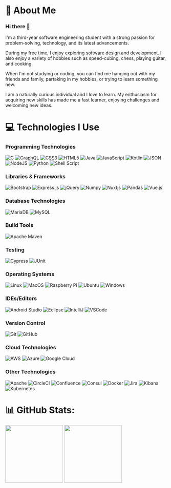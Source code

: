 # 💫 About Me
### Hi there 👋
I'm a third-year software engineering student with a strong passion for problem-solving, technology, and its latest advancements.

During my free time, I enjoy exploring software design and development. I also enjoy a variety of hobbies such as speed-cubing, chess, playing guitar, and cooking.

When I'm not studying or coding, you can find me hanging out with my friends and family, partaking in my hobbies, or trying to learn something new.

I am a naturally curious individual and I love to learn. My enthusiasm for acquiring new skills has made me a fast learner, enjoying challenges and welcoming new ideas.
# 💻 Technologies I Use
### Programming Technologies
![C](https://img.shields.io/badge/C-00599C?style=for-the-badge&logo=c&logoColor=white)
![GraphQL](https://img.shields.io/badge/-GraphQL-E10098?style=for-the-badge&logo=graphql&logoColor=white)
![CSS3](https://img.shields.io/badge/css3-%231572B6.svg?style=for-the-badge&logo=css3&logoColor=white)
![HTML5](https://img.shields.io/badge/html5-%23E34F26.svg?style=for-the-badge&logo=html5&logoColor=white)
![Java](https://img.shields.io/badge/java-%23ED8B00.svg?style=for-the-badge&logo=openjdk&logoColor=white)
![JavaScript](https://img.shields.io/badge/javascript-%23323330.svg?style=for-the-badge&logo=javascript&logoColor=%23F7DF1E)
![Kotlin](https://img.shields.io/badge/kotlin-%237F52FF.svg?style=for-the-badge&logo=kotlin&logoColor=white)
![JSON](https://img.shields.io/badge/json-5E5C5C?style=for-the-badge&logo=json&logoColor=white)
![NodeJS](https://img.shields.io/badge/node.js-6DA55F?style=for-the-badge&logo=node.js&logoColor=white)
![Python](https://img.shields.io/badge/python-3670A0?style=for-the-badge&logo=python&logoColor=ffdd54)
![Shell Script](https://img.shields.io/badge/shell_script-%23121011.svg?style=for-the-badge&logo=gnu-bash&logoColor=white)
### Libraries & Frameworks
![Bootstrap](https://img.shields.io/badge/bootstrap-%23563D7C.svg?style=for-the-badge&logo=bootstrap&logoColor=white)
![Express.js](https://img.shields.io/badge/express.js-%23404d59.svg?style=for-the-badge&logo=express&logoColor=%2361DAFB)
![jQuery](https://img.shields.io/badge/jquery-%230769AD.svg?style=for-the-badge&logo=jquery&logoColor=white)
![Numpy](https://img.shields.io/badge/Numpy-777BB4?style=for-the-badge&logo=numpy&logoColor=white)
![Nuxtjs](https://img.shields.io/badge/Nuxt-002E3B?style=for-the-badge&logo=nuxtdotjs&logoColor=#00DC82)
![Pandas](https://img.shields.io/badge/Pandas-2C2D72?style=for-the-badge&logo=pandas&logoColor=white)
![Vue.js](https://img.shields.io/badge/vuejs-%2335495e.svg?style=for-the-badge&logo=vuedotjs&logoColor=%234FC08D)
### Database Technologies
![MariaDB](https://img.shields.io/badge/MariaDB-003545?style=for-the-badge&logo=mariadb&logoColor=white)
![MySQL](https://img.shields.io/badge/mysql-%2300f.svg?style=for-the-badge&logo=mysql&logoColor=white)
### Build Tools
![Apache Maven](https://img.shields.io/badge/Apache%20Maven-C71A36?style=for-the-badge&logo=Apache%20Maven&logoColor=white)
### Testing
![Cypress](https://img.shields.io/badge/Cypress-43B02A?style=for-the-badge&logo=Cypress&logoColor=white)
![JUnit](https://img.shields.io/badge/Junit5-25A162?style=for-the-badge&logo=junit5&logoColor=white)
### Operating Systems
![Linux](https://img.shields.io/badge/Linux-FCC624?style=for-the-badge&logo=linux&logoColor=black)
![MacOS](https://img.shields.io/badge/mac%20os-000000?style=for-the-badge&logo=apple&logoColor=white)
![Raspberry Pi](https://img.shields.io/badge/-RaspberryPi-C51A4A?style=for-the-badge&logo=Raspberry-Pi)
![Ubuntu](https://img.shields.io/badge/Ubuntu-E95420?style=for-the-badge&logo=ubuntu&logoColor=white)
![Windows](https://img.shields.io/badge/Windows-0078D6?style=for-the-badge&logo=windows&logoColor=white)
### IDEs/Editors
![Android Studio](https://img.shields.io/badge/Android%20Studio-3DDC84.svg?style=for-the-badge&logo=android-studio&logoColor=white)
![Eclipse](https://img.shields.io/badge/Eclipse-2C2255?style=for-the-badge&logo=eclipse&logoColor=white)
![IntelliJ](https://img.shields.io/badge/IntelliJ_IDEA-000000.svg?style=for-the-badge&logo=intellij-idea&logoColor=white)
![VSCode](https://img.shields.io/badge/VSCode-0078D4?style=for-the-badge&logo=visual%20studio%20code&logoColor=white)
### Version Control
![Git](https://img.shields.io/badge/GIT-E44C30?style=for-the-badge&logo=git&logoColor=white)
![GitHub](https://img.shields.io/badge/GitHub-100000?style=for-the-badge&logo=github&logoColor=white)
### Cloud Technologies
![AWS](https://img.shields.io/badge/AWS-FF9900?style=for-the-badge&logo=amazonaws&logoColor=white)
![Azure](https://img.shields.io/badge/Azure-008AD7?style=for-the-badge&logo=microsoftazure&logoColor=white)
![Google Cloud](https://img.shields.io/badge/GoogleCloud-%234285F4.svg?style=for-the-badge&logo=google-cloud&logoColor=white)
### Other Technologies
![Apache](https://img.shields.io/badge/apache-%23D42029.svg?style=for-the-badge&logo=apache&logoColor=white)
![CircleCI](https://img.shields.io/badge/circleci-343434?style=for-the-badge&logo=circleci&logoColor=white)
![Confluence](https://img.shields.io/badge/confluence-0000ff?logo=confluence&style=for-the-badge&logoColor=white)
![Consul](https://img.shields.io/badge/Consul-C81F6D?style=for-the-badge&logo=consul&logoColor=white)
![Docker](https://img.shields.io/badge/Docker-2CA5E0?style=for-the-badge&logo=docker&logoColor=white)
![Jira](https://img.shields.io/badge/jira-%230A0FFF.svg?style=for-the-badge&logo=jira&logoColor=white)
![Kibana](https://img.shields.io/badge/Kibana-3eBFB0?style=for-the-badge&logo=kibana&logoColor=white)
![Kubernetes](https://img.shields.io/badge/Kubernetes-326CE5?style=for-the-badge&logo=kubernetes&logoColor=white)
# 📊 GitHub Stats:
<img align="center" height="180" src="https://github-readme-stats-git-masterrstaa-rickstaa.vercel.app/api?username=matthew-collett&theme=vue-dark&hide_border=true&border_radius=0" /> <img align="center" height="180" src="https://github-readme-stats.vercel.app/api/top-langs/?username=matthew-collett&theme=vue-dark&hide_border=true&include_all_commits=true&count_private=true&layout=compact&border_radius=0" />
